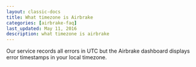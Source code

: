 ```yaml
---
layout: classic-docs
title: What timezone is Airbrake
categories: [airbrake-faq]
last_updated: May 11, 2016
description: what timezone is airbrake
---
```


Our service records all errors in UTC but the Airbrake dashboard displays error
timestamps in your local timezone.
